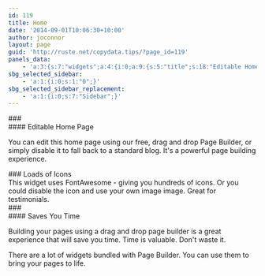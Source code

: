```yaml
---
id: 119
title: Home
date: '2014-09-01T10:06:30+10:00'
author: joconnor
layout: page
guid: 'http://ruste.net/copydata.tips/?page_id=119'
panels_data:
    - 'a:3:{s:7:"widgets";a:4:{i:0;a:9:{s:5:"title";s:18:"Editable Home Page";s:4:"text";s:167:"You can edit this home page using our free, drag and drop Page Builder, or simply disable it to fall back to a standard blog. It''s a powerful page building experience.";s:4:"icon";s:9:"icon-edit";s:5:"image";s:0:"";s:13:"icon_position";s:3:"top";s:4:"more";s:13:"Start Editing";s:8:"more_url";s:1:"#";s:3:"box";s:0:"";s:4:"info";a:4:{s:4:"grid";s:1:"0";s:4:"cell";s:1:"0";s:2:"id";s:1:"0";s:5:"class";s:26:"Webulous_CircleIcon_Widget";}}i:1;a:9:{s:5:"title";s:14:"Loads of Icons";s:4:"text";s:144:"This widget uses FontAwesome - giving you hundreds of icons. Or you could disable the icon and use your own image image. Great for testimonials.";s:4:"icon";s:14:"icon-ok-circle";s:5:"image";s:0:"";s:13:"icon_position";s:3:"top";s:4:"more";s:14:"Example Button";s:8:"more_url";s:1:"#";s:3:"box";s:0:"";s:4:"info";a:4:{s:4:"grid";s:1:"0";s:4:"cell";s:1:"1";s:2:"id";s:1:"1";s:5:"class";s:14:"WP_Widget_Text";}}i:2;a:9:{s:5:"title";s:14:"Saves You Time";s:4:"text";s:135:"Building your pages using a drag and drop page builder is a great experience that will save you time. Time is valuable. Don''t waste it.";s:4:"icon";s:9:"icon-time";s:5:"image";s:0:"";s:13:"icon_position";s:3:"top";s:4:"more";s:11:"Test Button";s:8:"more_url";s:1:"#";s:3:"box";s:0:"";s:4:"info";a:4:{s:4:"grid";s:1:"0";s:4:"cell";s:1:"2";s:2:"id";s:1:"2";s:5:"class";s:26:"Webulous_CircleIcon_Widget";}}i:3;a:4:{s:5:"title";s:0:"";s:4:"text";s:99:"There are a lot of widgets bundled with Page Builder. You can use them to bring your pages to life.";s:6:"filter";s:1:"1";s:4:"info";a:4:{s:4:"grid";s:1:"2";s:4:"cell";s:1:"1";s:2:"id";s:1:"3";s:5:"class";s:14:"WP_Widget_Text";}}}s:5:"grids";a:3:{i:0;a:2:{s:5:"cells";s:1:"3";s:5:"style";a:7:{s:5:"class";s:0:"";s:10:"top_border";s:0:"";s:13:"bottom_border";s:0:"";s:10:"background";s:0:"";s:16:"background_image";s:0:"";s:23:"background_image_repeat";s:0:"";s:9:"no_margin";s:0:"";}}i:1;a:2:{s:5:"cells";s:1:"1";s:5:"style";a:7:{s:5:"class";s:9:"wide-grey";s:10:"top_border";s:0:"";s:13:"bottom_border";s:0:"";s:10:"background";s:0:"";s:16:"background_image";s:0:"";s:23:"background_image_repeat";s:0:"";s:9:"no_margin";s:0:"";}}i:2;a:2:{s:5:"cells";s:1:"2";s:5:"style";a:7:{s:5:"class";s:0:"";s:10:"top_border";s:0:"";s:13:"bottom_border";s:0:"";s:10:"background";s:0:"";s:16:"background_image";s:0:"";s:23:"background_image_repeat";s:0:"";s:9:"no_margin";s:0:"";}}}s:10:"grid_cells";a:6:{i:0;a:2:{s:6:"weight";s:18:"0.3333333333333333";s:4:"grid";s:1:"0";}i:1;a:2:{s:6:"weight";s:18:"0.3333333333333333";s:4:"grid";s:1:"0";}i:2;a:2:{s:6:"weight";s:18:"0.3333333333333333";s:4:"grid";s:1:"0";}i:3;a:2:{s:6:"weight";s:1:"1";s:4:"grid";s:1:"1";}i:4;a:2:{s:6:"weight";s:18:"0.6658461538461539";s:4:"grid";s:1:"2";}i:5;a:2:{s:6:"weight";s:19:"0.33415384615384613";s:4:"grid";s:1:"2";}}}'
sbg_selected_sidebar:
    - 'a:1:{i:0;s:1:"0";}'
sbg_selected_sidebar_replacement:
    - 'a:1:{i:0;s:7:"Sidebar";}'
---
```


<div class="panel-layout" id="pl-119"><div class="panel-grid panel-no-style" id="pg-119-0"><div class="panel-grid-cell" id="pgc-119-0-0"><div class="so-panel widget widget_circleicon-widget panel-first-child panel-last-child" data-index="0" id="panel-119-0-0-0"><div class="circle-icon-box circle-icon-hide-box"><div class="circle-icon-wrapper">###   

</div>#### Editable Home Page

You can edit this home page using our free, drag and drop Page Builder, or simply disable it to fall back to a standard blog. It's a powerful page building experience.

</div></div></div><div class="panel-grid-cell" id="pgc-119-0-1"><div class="so-panel widget widget_text panel-first-child panel-last-child" data-index="1" id="panel-119-0-1-0">### Loads of Icons

<div class="textwidget">This widget uses FontAwesome - giving you hundreds of icons. Or you could disable the icon and use your own image image. Great for testimonials.</div></div></div><div class="panel-grid-cell" id="pgc-119-0-2"><div class="so-panel widget widget_circleicon-widget panel-first-child panel-last-child" data-index="2" id="panel-119-0-2-0"><div class="circle-icon-box circle-icon-hide-box"><div class="circle-icon-wrapper">###   

</div>#### Saves You Time

Building your pages using a drag and drop page builder is a great experience that will save you time. Time is valuable. Don't waste it.

</div></div></div></div><div class="panel-grid panel-has-style" id="pg-119-1"><div class="wide-grey panel-row-style panel-row-style-for-119-1"><div class="panel-grid-cell panel-grid-cell-empty" id="pgc-119-1-0"></div></div></div><div class="panel-grid panel-no-style" id="pg-119-2"><div class="panel-grid-cell panel-grid-cell-empty" id="pgc-119-2-0"></div><div class="panel-grid-cell" id="pgc-119-2-1"><div class="so-panel widget widget_text panel-first-child panel-last-child" data-index="3" id="panel-119-2-1-0"><div class="textwidget">There are a lot of widgets bundled with Page Builder. You can use them to bring your pages to life.

</div></div></div></div></div>